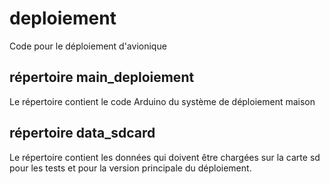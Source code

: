 # deploiement
Code pour le déploiement d'avionique

## répertoire main_deploiement

Le répertoire contient le code Arduino du système de déploiement maison

## répertoire data_sdcard

Le répertoire contient les données qui doivent être chargées sur la carte sd pour les tests et pour la version principale du déploiement.

